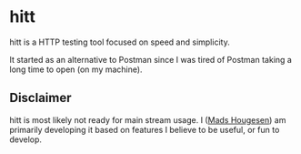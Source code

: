 # hitt

hitt is a HTTP testing tool focused on speed and simplicity.

It started as an alternative to Postman since I was tired of Postman taking a long time to open (on my machine).

## Disclaimer

hitt is most likely not ready for main stream usage. I ([Mads Hougesen](https://mhouge.dk)) am primarily developing it based on features I believe to be useful, or fun to develop.
